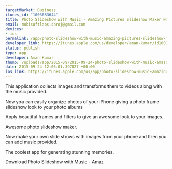 ```yaml
--- 
targetMarket: Business
itunes_id: "1003683644"
title: Photo Slideshow with Music - Amazing Pictures Slideshow Maker with Music
email: mobisoftlabs.saroj@gmail.com
devices: 
- ios
permalink: /app/photo-slideshow-with-music-amazing-pictures-slideshow-maker-with-music
developer_link: https://itunes.apple.com/us/developer/aman-kumar/id1001408105
status: publish
type: app
developer: Aman Kumar
thumb: /uploads/app/2015-09/2015-09-24-photo-slideshow-with-music-amazing-pictures-slideshow-maker-with-music.jpg
date: 2015-09-24 12:05:01.397827 +00:00
ios_link: https://itunes.apple.com/us/app/photo-slideshow-music-amazing/id1003683644?mt=8
---
```


This application collects images and transforms them to videos along with the music provided.

Now you can easily organize photos of your iPhone giving a photo frame slideshow look to your photo albums

Apply beautiful frames and filters to give an awesome look to your images.

Awesome photo slideshow maker.

Now make your own slide shows with images from your phone and then you can add music provided.

The coolest app for generating stunning memories.

Download Photo Slideshow with Music - Amaz
